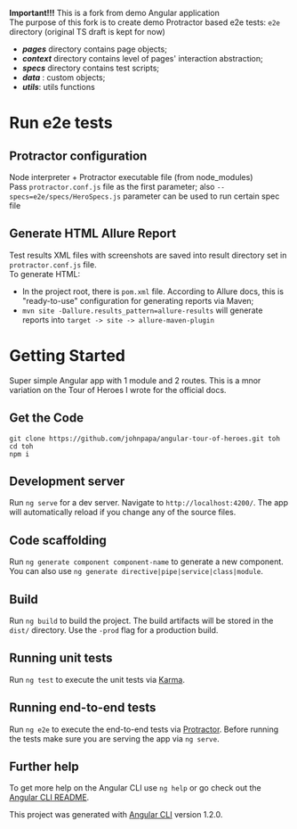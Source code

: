 
**Important!!!** This is a fork from demo Angular application  
The purpose of this fork is to create demo Protractor based e2e tests:  `e2e` directory (original TS draft is kept for now)
- ***pages*** directory contains page objects;  
- ***context*** directory contains level of pages' interaction abstraction;
- ***specs*** directory contains test scripts;  
- ***data*** : custom objects;  
- ***utils***: utils functions

# Run e2e tests

## Protractor configuration  
Node interpreter + Protractor executable file (from node_modules)  
Pass `protractor.conf.js` file as the first parameter; also `--specs=e2e/specs/HeroSpecs.js` parameter can be used to run certain spec file  

## Generate HTML Allure Report
Test results XML files with screenshots are saved into result directory set in `protractor.conf.js` file.  
To generate HTML:
- In the project root, there is `pom.xml` file. According to Allure docs, this is "ready-to-use" configuration for generating reports via Maven;  
- `mvn site -Dallure.results_pattern=allure-results` will generate reports into `target -> site -> allure-maven-plugin`  


# Getting Started

Super simple Angular app with 1 module and 2 routes. This is a mnor variation on the Tour of Heroes I wrote for the official docs.

## Get the Code
```
git clone https://github.com/johnpapa/angular-tour-of-heroes.git toh
cd toh
npm i
```

## Development server

Run `ng serve` for a dev server. Navigate to `http://localhost:4200/`. The app will automatically reload if you change any of the source files.

## Code scaffolding

Run `ng generate component component-name` to generate a new component. You can also use `ng generate directive|pipe|service|class|module`.

## Build

Run `ng build` to build the project. The build artifacts will be stored in the `dist/` directory. Use the `-prod` flag for a production build.

## Running unit tests

Run `ng test` to execute the unit tests via [Karma](https://karma-runner.github.io).

## Running end-to-end tests

Run `ng e2e` to execute the end-to-end tests via [Protractor](http://www.protractortest.org/).
Before running the tests make sure you are serving the app via `ng serve`.

## Further help

To get more help on the Angular CLI use `ng help` or go check out the [Angular CLI README](https://github.com/angular/angular-cli/blob/master/README.md).

This project was generated with [Angular CLI](https://github.com/angular/angular-cli) version 1.2.0.

